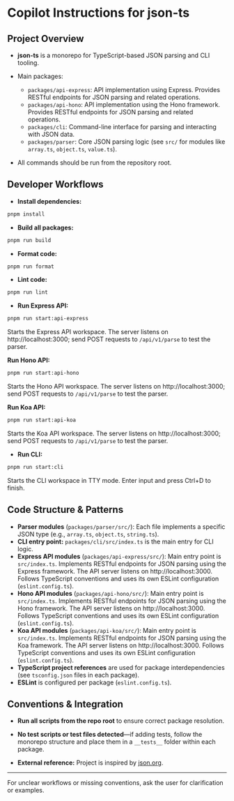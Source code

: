 # Copilot Instructions for json-ts

## Project Overview

- **json-ts** is a monorepo for TypeScript-based JSON parsing and CLI tooling.

- Main packages:
  - `packages/api-express`: API implementation using Express. Provides RESTful endpoints for JSON parsing and related operations.
  - `packages/api-hono`: API implementation using the Hono framework. Provides RESTful endpoints for JSON parsing and related operations.
  - `packages/cli`: Command-line interface for parsing and interacting with JSON data.
  - `packages/parser`: Core JSON parsing logic (see `src/` for modules like `array.ts`, `object.ts`, `value.ts`).

- All commands should be run from the repository root.

## Developer Workflows

- **Install dependencies:**

```sh
pnpm install
```

- **Build all packages:**

```sh
pnpm run build
```

- **Format code:**

```sh
pnpm run format
```

- **Lint code:**

```sh
pnpm run lint
```

- **Run Express API:**

```sh
pnpm run start:api-express
```

Starts the Express API workspace. The server listens on http://localhost:3000; send POST requests to `/api/v1/parse` to test the parser.

**Run Hono API:**

```sh
pnpm run start:api-hono
```

Starts the Hono API workspace. The server listens on http://localhost:3000; send POST requests to `/api/v1/parse` to test the parser.

**Run Koa API:**

```sh
pnpm run start:api-koa
```

Starts the Koa API workspace. The server listens on http://localhost:3000; send POST requests to `/api/v1/parse` to test the parser.

- **Run CLI:**

```sh
pnpm run start:cli
```

Starts the CLI workspace in TTY mode. Enter input and press Ctrl+D to finish.

## Code Structure & Patterns

- **Parser modules** (`packages/parser/src/`): Each file implements a specific JSON type (e.g., `array.ts`, `object.ts`, `string.ts`).
- **CLI entry point:** `packages/cli/src/index.ts` is the main entry for CLI logic.
- **Express API modules** (`packages/api-express/src/`): Main entry point is `src/index.ts`. Implements RESTful endpoints for JSON parsing using the Express framework. The API server listens on http://localhost:3000. Follows TypeScript conventions and uses its own ESLint configuration (`eslint.config.ts`).
- **Hono API modules** (`packages/api-hono/src/`): Main entry point is `src/index.ts`. Implements RESTful endpoints for JSON parsing using the Hono framework. The API server listens on http://localhost:3000. Follows TypeScript conventions and uses its own ESLint configuration (`eslint.config.ts`).
- **Koa API modules** (`packages/api-koa/src/`): Main entry point is `src/index.ts`. Implements RESTful endpoints for JSON parsing using the Koa framework. The API server listens on http://localhost:3000. Follows TypeScript conventions and uses its own ESLint configuration (`eslint.config.ts`).
- **TypeScript project references** are used for package interdependencies (see `tsconfig.json` files in each package).
- **ESLint** is configured per package (`eslint.config.ts`).

## Conventions & Integration

- **Run all scripts from the repo root** to ensure correct package resolution.

- **No test scripts or test files detected**—if adding tests, follow the monorepo structure and place them in a `__tests__` folder within each package.

- **External reference:** Project is inspired by [json.org](http://json.org).

---

For unclear workflows or missing conventions, ask the user for clarification or examples.
